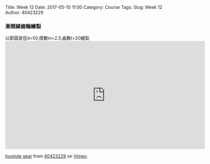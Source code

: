 Title: Week 12
Date: 2017-05-10 11:00
Category: Course
Tags: 
Slug: Week 12
Author: 40423229


<h3>漸開線齒輪繪製</h3>
以節圓直徑d=50,模數m=2.5,齒數t=20繪製
<iframe src="https://player.vimeo.com/video/220577677" width="640" height="347" frameborder="0" webkitallowfullscreen mozallowfullscreen allowfullscreen></iframe>
<p><a href="https://vimeo.com/220577677">Involute gear</a> from <a href="https://vimeo.com/user47808963">40423229</a> on <a href="https://vimeo.com">Vimeo</a>.</p>